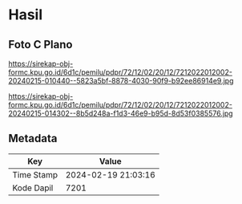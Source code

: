 # Hasil

## Foto C Plano

https://sirekap-obj-formc.kpu.go.id/6d1c/pemilu/pdpr/72/12/02/20/12/7212022012002-20240215-010440--5823a5bf-8878-4030-90f9-b92ee86914e9.jpg

https://sirekap-obj-formc.kpu.go.id/6d1c/pemilu/pdpr/72/12/02/20/12/7212022012002-20240215-014302--8b5d248a-f1d3-46e9-b95d-8d53f0385576.jpg


## Metadata

| Key        | Value               |
| ---------- | ------------------- |
| Time Stamp | 2024-02-19 21:03:16 |
| Kode Dapil | 7201                |




